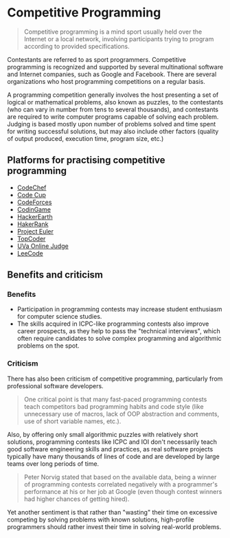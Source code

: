 # Competitive Programming

> Competitive programming is a mind sport usually held over the Internet or a local network, involving participants trying to program according to provided specifications. 

Contestants are referred to as sport programmers. Competitive programming is recognized and supported by several multinational software and Internet companies, such as Google and Facebook. There are several organizations who host programming competitions on a regular basis.

A programming competition generally involves the host presenting a set of logical or mathematical problems, also known as puzzles, to the contestants (who can vary in number from tens to several thousands), and contestants are required to write computer programs capable of solving each problem. Judging is based mostly upon number of problems solved and time spent for writing successful solutions, but may also include other factors (quality of output produced, execution time, program size, etc.)


## Platforms for practising competitive programming

*   [CodeChef](http://www.codechef.com/)
*   [Code Cup](http://codecup.nl/)
*   [CodeForces](http://codeforces.com/)
*   [CodinGame](http://www.codingame.com/)
*   [HackerEarth](http://www.hackerearth.com/)
*   [HakerRank](http://hackerrank.com/)
*   [Project Euler](http://projecteuler.net/)
*   [TopCoder](http://www.topcoder.com/)
*   [UVa Online Judge](http://onlinejudge.org/)
*   [LeeCode](https://leetcode.com/)

## Benefits and criticism

### Benefits

*   Participation in programming contests may increase student enthusiasm for computer science studies.
*   The skills acquired in ICPC-like programming contests also improve career prospects, as they help to pass the "technical interviews", which often require candidates to solve complex programming and algorithmic problems on the spot.

### Criticism

There has also been criticism of competitive programming, particularly from professional software developers. 

>One critical point is that many fast-paced programming contests teach competitors bad programming habits and code style (like unnecessary use of macros, lack of OOP abstraction and comments, use of short variable names, etc.). 

Also, by offering only small algorithmic puzzles with relatively short solutions, programming contests like ICPC and IOI don't necessarily teach good software engineering skills and practices, as real software projects typically have many thousands of lines of code and are developed by large teams over long periods of time. 

> Peter Norvig stated that based on the available data, being a winner of programming contests correlated negatively with a programmer's performance at his or her job at Google (even though contest winners had higher chances of getting hired).

Yet another sentiment is that rather than "wasting" their time on excessive competing by solving problems with known solutions, high-profile programmers should rather invest their time in solving real-world problems. 